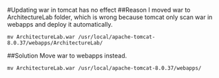 #Updating war in tomcat has no effect
##Reason
I moved war to ArchitectureLab folder, which is wrong because tomcat only scan war in webapps and deploy it automatically.
```
mv ArchitectureLab.war /usr/local/apache-tomcat-8.0.37/webapps/ArchitectureLab/
```
##Solution
Move war to webapps instead.
```
mv ArchitectureLab.war /usr/local/apache-tomcat-8.0.37/webapps/

```
